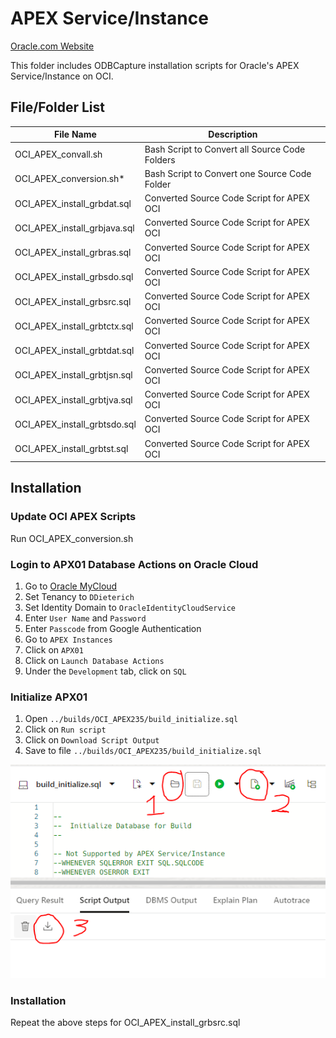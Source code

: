 # APEX Service/Instance

[Oracle.com Website](https://www.oracle.com/application-development/apex/)

This folder includes ODBCapture installation scripts for Oracle's APEX Service/Instance on OCI.


## File/Folder List

File Name                    | Description
-----------------------------|-------------
OCI_APEX_convall.sh          | Bash Script to Convert all Source Code Folders
OCI_APEX_conversion.sh*      | Bash Script to Convert one Source Code Folder
OCI_APEX_install_grbdat.sql  | Converted Source Code Script for APEX OCI
OCI_APEX_install_grbjava.sql | Converted Source Code Script for APEX OCI
OCI_APEX_install_grbras.sql  | Converted Source Code Script for APEX OCI
OCI_APEX_install_grbsdo.sql  | Converted Source Code Script for APEX OCI
OCI_APEX_install_grbsrc.sql  | Converted Source Code Script for APEX OCI
OCI_APEX_install_grbtctx.sql | Converted Source Code Script for APEX OCI
OCI_APEX_install_grbtdat.sql | Converted Source Code Script for APEX OCI
OCI_APEX_install_grbtjsn.sql | Converted Source Code Script for APEX OCI
OCI_APEX_install_grbtjva.sql | Converted Source Code Script for APEX OCI
OCI_APEX_install_grbtsdo.sql | Converted Source Code Script for APEX OCI
OCI_APEX_install_grbtst.sql  | Converted Source Code Script for APEX OCI

## Installation

### Update OCI APEX Scripts

Run OCI_APEX_conversion.sh

### Login to APX01 Database Actions on Oracle Cloud
1. Go to [Oracle MyCloud](https://myservices-ddieterich.console.oraclecloud.com/mycloud/cloudportal/gettingStarted)
2. Set Tenancy to `DDieterich`
3. Set Identity Domain to `OracleIdentityCloudService`
4. Enter `User Name` and `Password`
5. Enter `Passcode` from Google Authentication
6. Go to `APEX Instances`
7. Click on `APX01`
8. Click on `Launch Database Actions`
9. Under the `Development` tab, click on `SQL`

### Initialize APX01
1. Open `../builds/OCI_APEX235/build_initialize.sql`
2. Click on `Run script`
3. Click on `Download Script Output`
4. Save to file `../builds/OCI_APEX235/build_initialize.sql`

![Icons used to Open, Run, and Download the build script.](build_initialize.PNG)

### Installation

Repeat the above steps for OCI_APEX_install_grbsrc.sql
